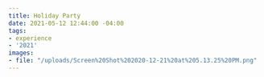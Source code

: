 ```yaml
---
title: Holiday Party
date: 2021-05-12 12:44:00 -04:00
tags:
- experience
- '2021'
images:
- file: "/uploads/Screen%20Shot%202020-12-21%20at%205.13.25%20PM.png"
---
```


